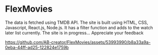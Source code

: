 # FlexMovies
The data is fetched using TMDB API. The site is built using HTML, CSS, Javascript, React.js, Node.js. It has a filter function and adds to the watch later list currently. The site is in progress...
Appreciate your feedback

https://github.com/AB-creator/FlexMovies/assets/53993990/b8a33a9a-0eba-44ff-ad25-122824e1759b

